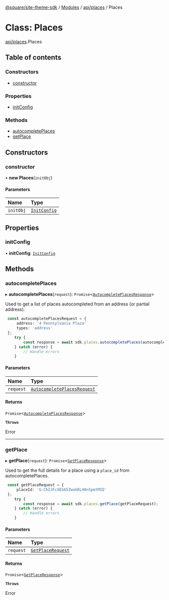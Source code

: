 [@square/site-theme-sdk](../GettingStarted.md) / [Modules](../modules.md) / [api/places](../modules/api_places.md) / Places

# Class: Places

[api/places](../modules/api_places.md).Places

## Table of contents

### Constructors

- [constructor](api_places.Places.md#constructor)

### Properties

- [initConfig](api_places.Places.md#initconfig)

### Methods

- [autocompletePlaces](api_places.Places.md#autocompleteplaces)
- [getPlace](api_places.Places.md#getplace)

## Constructors

### constructor

• **new Places**(`initObj`)

#### Parameters

| Name | Type |
| :------ | :------ |
| `initObj` | [`InitConfig`](../interfaces/index.InitConfig.md) |

## Properties

### initConfig

• **initConfig**: [`InitConfig`](../interfaces/index.InitConfig.md)

## Methods

### autocompletePlaces

▸ **autocompletePlaces**(`request`): `Promise`<[`AutocompletePlacesResponse`](../interfaces/types_api_places.AutocompletePlacesResponse.md)\>

Used to get a list of places autocompleted from an address (or partial address).

```ts
 const autocompletePlacesRequest = {
     address: '4 Pennsylvania Plaza'
     types: 'address'
 };
	try {
		const response = await sdk.places.autocompletePlaces(autocompletePlacesRequest);
	} catch (error) {
		// Handle errors
	}
```

#### Parameters

| Name | Type |
| :------ | :------ |
| `request` | [`AutocompletePlacesRequest`](../interfaces/types_api_places.AutocompletePlacesRequest.md) |

#### Returns

`Promise`<[`AutocompletePlacesResponse`](../interfaces/types_api_places.AutocompletePlacesResponse.md)\>

**`Throws`**

Error

___

### getPlace

▸ **getPlace**(`request`): `Promise`<[`GetPlaceResponse`](../interfaces/types_api_places.GetPlaceResponse.md)\>

Used to get the full details for a place using a `place_id` from autocompletePlaces.

```ts
 const getPlaceRequest = {
     placeId: 'G:ChIJFcXEG65ZwokRLH0n5pmtMIQ'
 };
	try {
		const response = await sdk.places.getPlace(getPlaceRequest);
	} catch (error) {
		// Handle errors
	}
```

#### Parameters

| Name | Type |
| :------ | :------ |
| `request` | [`GetPlaceRequest`](../interfaces/types_api_places.GetPlaceRequest.md) |

#### Returns

`Promise`<[`GetPlaceResponse`](../interfaces/types_api_places.GetPlaceResponse.md)\>

**`Throws`**

Error

